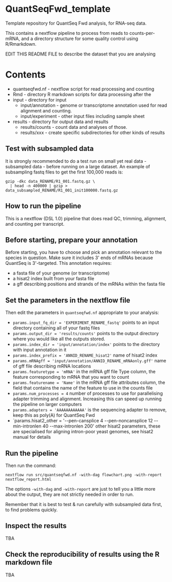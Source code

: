 # QuantSeqFwd_template

Template repository for QuantSeq Fwd analysis, for RNA-seq data.

This contains a nextflow pipeline to process from reads to counts-per-mRNA, and a directory structure for some quality control using R/Rmarkdown.

EDIT THIS README FILE to describe the dataset that you are analysing


# Contents

- quantseqfwd.nf - nextflow script for read processing and counting
- Rmd - directory R markdown scripts for data processing after the 
- input - directory for input
  - input/annotation - genome or transcriptome annotation used for read alignment and counting.
  - input/experiment - other input files including sample sheet
- results - directory for output data and results
    - results/counts - count data and analyses of those.
    - results/xxx - create specific subdirectories for other kinds of results


## Test with subsampled data

It is strongly recommended to do a test run on small yet real data - subsampled data - before running on a large dataset.
An example of subsampling fastq files to get the first 100,000 reads is:

```
gzip -dkc data_RENAME/R1_001.fastq.gz \
  | head -n 400000 | gzip > data_subsampled_RENAME/R1_001_init100000.fastq.gz
```


## How to run the pipeline

This is a nextflow (DSL 1.0) pipeline that does read QC, trimming, alignment, and counting per transcript.


## Before starting, prepare your annotation

Before starting, you have to choose and pick an annotation relevant to the species in question.  Make sure it includes 3' ends of mRNAs because QuantSeq is 3'-targeted. This annotation requires:

- a fasta file of your genome (or transcriptome)
- a hisat2 index built from your fasta file
- a gff describing positions and strands of the mRNAs within the fasta file


## Set the parameters in the nextflow file

Then edit the parameters in `quantseqfwd.nf` appropriate to your analysis:

- `params.input_fq_dir = 'EXPERIMENT_RENAME_fastq'` points to an input directory containing all of your fastq files 
- `params.output_dir = 'results/counts'` points to the output directory where you would like all the outputs stored.
- `params.index_dir = 'input/annotation/index'` points to the directory with input annotation in it
- `params.index_prefix = 'ANNID_RENAME_hisat2'` name of hisat2 index
- `params.mRNAgff = 'input/annotation/ANNID_RENAME_mRNAonly.gff'` name of gff file describing mRNA locations
- `params.featuretype = 'mRNA'` in the mRNA gff file Type column, the feature corresponding to mRNA that you want to count
- `params.featurename = 'Name'` in the mRNA gff file attributes column, the field that contains the name of the feature to use in the counts file
- `params.num_processes = 4` number of processes to use for parallelising adapter trimming and alignment. Increasing this can speed up running the pipeline on larger computers
- `params.adapters = 'AAAAAAAAAAAA'` is the sequencing adapter to remove, keep this as poly(A) for QuantSeq Fwd
- `params.hisat2_other = '--pen-cansplice 4 --pen-noncansplice 12 --min-intronlen 40  --max-intronlen 200' other hisat2 parameters, these are specialised for aligning intron-poor yeast genomes, see hisat2 manual for details


## Run the pipeline

Then run the command:

```
nextflow run src/quantseqfwd.nf -with-dag flowchart.png -with-report nextflow_report.html
```

The options `-with-dag` and `-with-report` are just to tell you a little more about the output, they are not strictly needed in order to run.

Remember that it is best to test & run carefully with subsampled data first, to find problems quickly.


## Inspect the results

TBA


## Check the reproducibility of results using the R markdown file

TBA
